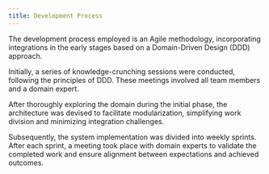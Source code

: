 ```yaml
---
title: Development Process
---
```



The development process employed is an Agile methodology, incorporating integrations in the early stages based on a Domain-Driven Design (DDD) approach.

Initially, a series of knowledge-crunching sessions were conducted, following the principles of DDD. These meetings involved all team members and a domain expert.

After thoroughly exploring the domain during the initial phase, the architecture was devised to facilitate modularization, simplifying work division and minimizing integration challenges.

Subsequently, the system implementation was divided into weekly sprints. After each sprint, a meeting took place with domain experts to validate the completed work and ensure alignment between expectations and achieved outcomes.